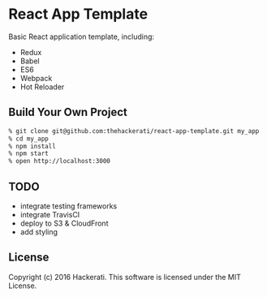 # React App Template

Basic React application template, including:
- Redux
- Babel
- ES6
- Webpack
- Hot Reloader

## Build Your Own Project

```bash
% git clone git@github.com:thehackerati/react-app-template.git my_app
% cd my_app
% npm install
% npm start
% open http://localhost:3000
```

## TODO
- integrate testing frameworks
- integrate TravisCI
- deploy to S3 & CloudFront
- add styling

## License
Copyright (c) 2016 Hackerati. This software is licensed under the MIT License.
